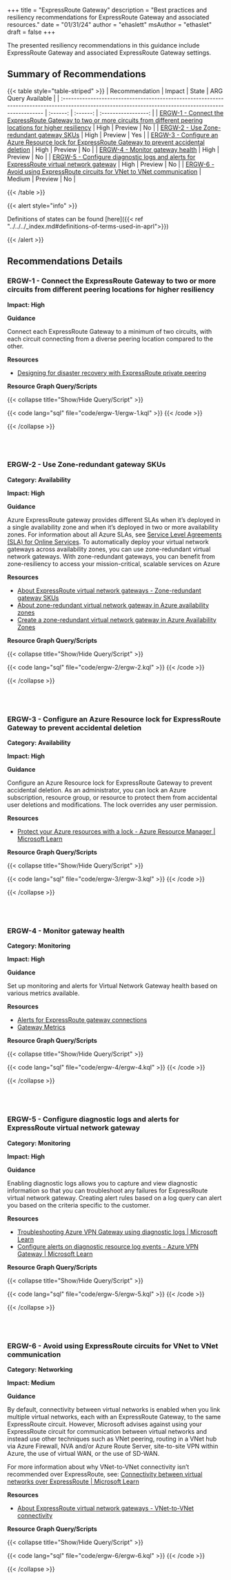 +++
title = "ExpressRoute Gateway"
description = "Best practices and resiliency recommendations for ExpressRoute Gateway and associated resources."
date = "01/31/24"
author = "ehaslett"
msAuthor = "ethaslet"
draft = false
+++

The presented resiliency recommendations in this guidance include ExpressRoute Gateway and associated ExpressRoute Gateway settings.

## Summary of Recommendations

{{< table style="table-striped" >}}
| Recommendation | Impact | State | ARG Query Available |
| :----------------------------------------------------------------------------------------------------------------------------------------------------- | :------: | :------: | :-----------------: |
| [ERGW-1 - Connect the ExpressRoute Gateway to two or more circuits from different peering locations for higher resiliency](#ergw-1---connect-the-expressroute-gateway-to-two-or-more-circuits-from-different-peering-locations-for-higher-resiliency) | High | Preview | No |
| [ERGW-2 - Use Zone-redundant gateway SKUs](#ergw-2---use-zone-redundant-gateway-skus) | High | Preview | Yes |
| [ERGW-3 - Configure an Azure Resource lock for ExpressRoute Gateway to prevent accidental deletion](#ergw-3---configure-an-azure-resource-lock-for-expressroute-gateway-to-prevent-accidental-deletion) | High | Preview | No |
| [ERGW-4 - Monitor gateway health](#ergw-4---monitor-gateway-health) | High | Preview | No |
| [ERGW-5 - Configure diagnostic logs and alerts for ExpressRoute virtual network gateway](#ergw-5---configure-diagnostic-logs-and-alerts-for-expressroute-virtual-network-gateway) | High | Preview | No |
| [ERGW-6 - Avoid using ExpressRoute circuits for VNet to VNet communication](#ergw-6---avoid-using-expressroute-circuits-for-vnet-to-vnet-communication) | Medium | Preview | No |

{{< /table >}}

{{< alert style="info" >}}

Definitions of states can be found [here]({{< ref "../../../_index.md#definitions-of-terms-used-in-aprl">}})

{{< /alert >}}

## Recommendations Details

### ERGW-1 - Connect the ExpressRoute Gateway to two or more circuits from different peering locations for higher resiliency

**Impact: High**

**Guidance**

Connect each ExpressRoute Gateway to a minimum of two circuits, with each circuit connecting from a diverse peering location compared to the other.

**Resources**

- [Designing for disaster recovery with ExpressRoute private peering](https://learn.microsoft.com/azure/expressroute/designing-for-disaster-recovery-with-expressroute-privatepeering)

**Resource Graph Query/Scripts**

{{< collapse title="Show/Hide Query/Script" >}}

{{< code lang="sql" file="code/ergw-1/ergw-1.kql" >}} {{< /code >}}

{{< /collapse >}}

<br><br>

### ERGW-2 - Use Zone-redundant gateway SKUs

**Category: Availability**

**Impact: High**

**Guidance**

Azure ExpressRoute gateway provides different SLAs when it’s deployed in a single availability zone and when it’s deployed in two or more availability zones. For information about all Azure SLAs, see [Service Level Agreements (SLA) for Online Services](https://www.microsoft.com/licensing/docs/view/Service-Level-Agreements-SLA-for-Online-Services?lang=1&year=2023). To automatically deploy your virtual network gateways across availability zones, you can use zone-redundant virtual network gateways. With zone-redundant gateways, you can benefit from zone-resiliency to access your mission-critical, scalable services on Azure

**Resources**

- [About ExpressRoute virtual network gateways - Zone-redundant gateway SKUs](https://learn.microsoft.com/azure/expressroute/expressroute-about-virtual-network-gateways#zrgw)
- [About zone-redundant virtual network gateway in Azure availability zones](https://learn.microsoft.com/azure/vpn-gateway/about-zone-redundant-vnet-gateways)
- [Create a zone-redundant virtual network gateway in Azure Availability Zones](https://learn.microsoft.com/azure/vpn-gateway/create-zone-redundant-vnet-gateway)

**Resource Graph Query/Scripts**

{{< collapse title="Show/Hide Query/Script" >}}

{{< code lang="sql" file="code/ergw-2/ergw-2.kql" >}} {{< /code >}}

{{< /collapse >}}

<br><br>

### ERGW-3 - Configure an Azure Resource lock for ExpressRoute Gateway to prevent accidental deletion

**Category: Availability**

**Impact: High**

**Guidance**

Configure an Azure Resource lock for ExpressRoute Gateway to prevent accidental deletion. As an administrator, you can lock an Azure subscription, resource group, or resource to protect them from accidental user deletions and modifications. The lock overrides any user permission.

**Resources**

- [Protect your Azure resources with a lock - Azure Resource Manager | Microsoft Learn](https://learn.microsoft.com/en-us/azure/azure-resource-manager/management/lock-resources?tabs=json)

**Resource Graph Query/Scripts**

{{< collapse title="Show/Hide Query/Script" >}}

{{< code lang="sql" file="code/ergw-3/ergw-3.kql" >}} {{< /code >}}

{{< /collapse >}}

<br><br>

### ERGW-4 - Monitor gateway health

**Category: Monitoring**

**Impact: High**

**Guidance**

Set up monitoring and alerts for Virtual Network Gateway health based on various metrics available.

**Resources**

- [Alerts for ExpressRoute gateway connections](https://learn.microsoft.com/azure/expressroute/monitor-expressroute#alerts-for-expressroute-gateway-connections)
- [Gateway Metrics](https://learn.microsoft.com/azure/expressroute/expressroute-network-insights#gateway-metrics)

**Resource Graph Query/Scripts**

{{< collapse title="Show/Hide Query/Script" >}}

{{< code lang="sql" file="code/ergw-4/ergw-4.kql" >}} {{< /code >}}

{{< /collapse >}}

<br><br>

### ERGW-5 - Configure diagnostic logs and alerts for ExpressRoute virtual network gateway

**Category: Monitoring**

**Impact: High**

**Guidance**

Enabling diagnostic logs allows you to capture and view diagnostic information so that you can troubleshoot any failures for ExpressRoute virtual network gateway. Creating alert rules based on a log query can alert you based on the criteria specific to the customer.

**Resources**

- [Troubleshooting Azure VPN Gateway using diagnostic logs | Microsoft Learn](https://learn.microsoft.com/azure/vpn-gateway/troubleshoot-vpn-with-azure-diagnostics)
- [Configure alerts on diagnostic resource log events - Azure VPN Gateway | Microsoft Learn](https://learn.microsoft.com/azure/vpn-gateway/vpn-gateway-howto-setup-alerts-virtual-network-gateway-log)

**Resource Graph Query/Scripts**

{{< collapse title="Show/Hide Query/Script" >}}

{{< code lang="sql" file="code/ergw-5/ergw-5.kql" >}} {{< /code >}}

{{< /collapse >}}

<br><br>

### ERGW-6 - Avoid using ExpressRoute circuits for VNet to VNet communication

**Category: Networking**

**Impact: Medium**

**Guidance**

By default, connectivity between virtual networks is enabled when you link multiple virtual networks, each with an ExpressRoute Gateway, to the same ExpressRoute circuit. However, Microsoft advises against using your ExpressRoute circuit for communication between virtual networks and instead use other techniques such as VNet peering, routing in a VNet hub via Azure Firewall, NVA and/or Azure Route Server, site-to-site VPN within Azure, the use of virtual WAN, or the use of SD-WAN.

For more information about why VNet-to-VNet connectivity isn’t recommended over ExpressRoute, see: [Connectivity between virtual networks over ExpressRoute | Microsoft Learn](https://learn.microsoft.com/azure/expressroute/virtual-network-connectivity-guidance)

**Resources**

- [About ExpressRoute virtual network gateways - VNet-to-VNet connectivity](https://learn.microsoft.com/azure/expressroute/expressroute-about-virtual-network-gateways#vnet-to-vnet-connectivity)

**Resource Graph Query/Scripts**

{{< collapse title="Show/Hide Query/Script" >}}

{{< code lang="sql" file="code/ergw-6/ergw-6.kql" >}} {{< /code >}}

{{< /collapse >}}

<br><br>
